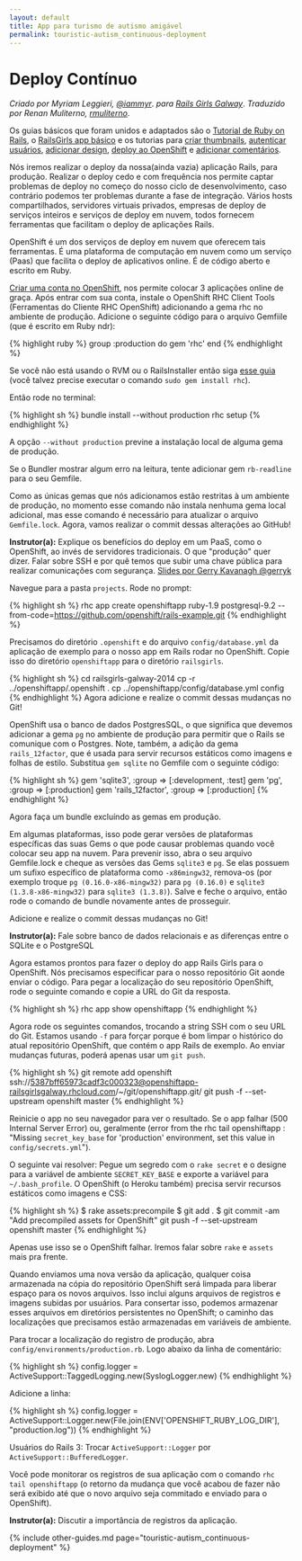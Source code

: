 ```yaml
---
layout: default
title: App para turismo de autismo amigável
permalink: touristic-autism_continuous-deployment
---
```


# Deploy Contínuo

*Criado por Myriam Leggieri, [@iammyr](https://twitter.com/iammyr)*.
*para [Rails Girls Galway](https://github.com/RailsGirlsGalway)*.
*Traduzido por Renan Muliterno, [rmuliterno](https://github.com/rmuliterno)*.

Os guias básicos que foram unidos e adaptados são o [Tutorial de Ruby on Rails](http://www.railstutorial.org/book), o [RailsGirls app básico](http://guides.railsgirls.com/app/) e os tutorias para [criar thumbnails](http://guides.railsgirls.com/thumbnails), [autenticar usuários](http://guides.railsgirls.com/devise/), [adicionar design](http://guides.railsgirls.com/design), [deploy ao OpenShift](http://guides.railsgirls.com/openshift/) e [adicionar comentários](http://guides.railsgirls.com/commenting).


Nós iremos realizar o deploy da nossa(ainda vazia) aplicação Rails, para produção. Realizar o deploy cedo e com frequência nos permite captar problemas de deploy no começo do nosso ciclo de desenvolvimento, caso contrário podemos ter problemas durante a fase de integração.
Vários hosts compartilhados, servidores virtuais privados, empresas de deploy de serviços inteiros e serviços de deploy em nuvem, todos fornecem ferramentas que facilitam o deploy de aplicações Rails.

OpenShift é um dos serviços de deploy em nuvem que oferecem tais ferramentas. É uma plataforma de computação em nuvem como um serviço (Paas) que facilita o deploy de aplicativos online. É de código aberto e escrito em Ruby.



[Criar uma conta no OpenShift](https://openshift.redhat.com/app/account/new?web_user[promo_code]=railsgirls), nos permite colocar 3 aplicações online de graça. Após entrar com sua conta, instale o OpenShift RHC Client Tools (Ferramentas do Cliente RHC OpenShift) adicionando a gema rhc no ambiente de produção. Adicione o seguinte código para o arquivo Gemfiile (que é escrito em Ruby ndr):

{% highlight ruby %}
group :production do
  gem 'rhc'
end
{% endhighlight %}


Se você não está usando o RVM ou o RailsInstaller então siga [esse guia](https://www.openshift.com/developers/rhc-client-tools-install)
(você talvez precise executar o comando `sudo gem install rhc`).

Então rode no terminal:


{% highlight sh %}
bundle install --without production
rhc setup
{% endhighlight %}


A opção `--without production` previne a instalação local de alguma gema de produção.

Se o Bundler mostrar algum erro na leitura, tente adicionar gem `rb-readline` para o seu Gemfile.

Como as únicas gemas que nós adicionamos estão restritas à um ambiente de produção, no momento esse comando não instala nenhuma gema local adicional, mas esse comando é necessário para atualizar o arquivo `Gemfile.lock`. Agora, vamos realizar o commit dessas alterações ao GitHub!

**Instrutor(a):** Explique os benefícios do deploy em um PaaS, como o OpenShift, ao invés de servidores tradicionais. O que "produção" quer dizer. Falar sobre SSH e por quê temos que subir uma chave pública para realizar comunicações com segurança.
[Slides por Gerry Kavanagh @gerryk]()

Navegue para a pasta `projects`. Rode no prompt:


{% highlight sh %}
rhc app create openshiftapp ruby-1.9 postgresql-9.2 --from-code=https://github.com/openshift/rails-example.git
{% endhighlight %}


Precisamos do diretório `.openshift` e do arquivo `config/database.yml` da aplicação de exemplo para o nosso app em Rails rodar no OpenShift.
Copie isso do diretório `openshiftapp` para o diretório `railsgirls`.


{% highlight sh %}
cd railsgirls-galway-2014 
cp -r ../openshiftapp/.openshift .
cp ../openshiftapp/config/database.yml config
{% endhighlight %}
Agora adicione e realize o commit dessas mudanças no Git!

OpenShift usa o banco de dados PostgresSQL, o que significa que devemos adicionar a gema `pg` no ambiente de produção para permitir que o Rails se comunique com o Postgres. Note, também, a adição da gema `rails_12factor`, que é usada para servir recursos estáticos como imagens e folhas de estilo.
Substitua `gem sqlite` no Gemfile com o seguinte código:


{% highlight sh %}
gem 'sqlite3', :group => [:development, :test]
gem 'pg', :group => [:production]
gem 'rails_12factor', :group => [:production]
{% endhighlight %}

Agora faça um bundle excluíndo as gemas em produção.

Em algumas plataformas, isso pode gerar versões de plataformas específicas das suas Gems o que pode causar problemas quando você colocar seu app na nuvem. Para prevenir isso, abra o seu arquivo Gemfile.lock e cheque as versões das Gems `sqlite3` e `pg`. Se elas possuem um sufixo específico de plataforma como `-x86mingw32`, remova-os (por exemplo troque `pg (0.16.0-x86-mingw32)` para `pg (0.16.0)` e `sqlite3 (1.3.8-x86-mingw32)` para `sqlite3 (1.3.8)`).
Salve e feche o arquivo, então rode o comando de bundle novamente antes de prosseguir.

Adicione e realize o commit dessas mudanças no Git!

**Instrutor(a):** Fale sobre banco de dados relacionais e as diferenças entre o SQLite e o PostgreSQL


Agora estamos prontos para fazer o deploy do app Rails Girls para o OpenShift. Nós precisamos especificar para o nosso repositório Git aonde enviar o código. Para pegar a localização do seu repositório OpenShift, rode o seguinte comando e copie a URL do Git da resposta.


{% highlight sh %}
rhc app show openshiftapp
{% endhighlight %}


Agora rode os seguintes comandos, trocando a string SSH com o seu URL do Git. Estamos usando `-f` para forçar porque é bom limpar o histórico do atual repositório OpenShift, que contém o app Rails de exemplo. Ao enviar mudanças futuras, poderá apenas usar um `git push`.


{% highlight sh %}
git remote add openshift ssh://5387bff65973cadf3c000323@openshiftapp-railsgirlsgalway.rhcloud.com/~/git/openshiftapp.git/
git push -f --set-upstream openshift master
{% endhighlight %}


Reinicie o app no seu navegador para ver o resultado.
Se o app falhar (500 Internal Server Error) ou, geralmente (error from the rhc tail openshiftapp : "Missing `secret_key_base` for 'production' environment, set this value in `config/secrets.yml`").

O seguinte vai resolver:
Pegue um segredo com o `rake secret` e o designe para a variável de ambiente `SECRET_KEY_BASE` e exporte a variável para `~/.bash_profile`.
O OpenShift (o Heroku também) precisa servir recursos estáticos como imagens e CSS:


{% highlight sh %}
$ rake assets:precompile
$ git add .
$ git commit -am "Add precompiled assets for OpenShift"
git push -f --set-upstream openshift master
{% endhighlight %}


Apenas use isso se o OpenShift falhar. Iremos falar sobre `rake` e `assets` mais pra frente.

Quando enviamos uma nova versão da aplicação, qualquer coisa armazenada na cópia do repositório OpenShift será limpada para liberar espaço para os novos arquivos. Isso inclui alguns arquivos de registros e imagens subidas por usuários. Para consertar isso, podemos armazenar esses arquivos em diretórios persistentes no OpenShift; o caminho das localizações que precisamos estão armazenadas em variáveis de ambiente.

Para trocar a localização do registro de produção, abra `config/environments/production.rb`. Logo abaixo da linha de comentário:


{% highlight sh %}
config.logger = ActiveSupport::TaggedLogging.new(SyslogLogger.new)
{% endhighlight %}


Adicione a linha:


{% highlight sh %}
config.logger = ActiveSupport::Logger.new(File.join(ENV['OPENSHIFT_RUBY_LOG_DIR'], "production.log"))
{% endhighlight %}


Usuários do Rails 3: Trocar `ActiveSupport::Logger` por `ActiveSupport::BufferedLogger`.

Você pode monitorar os registros de sua aplicação com o comando `rhc tail openshiftapp` (o retorno da mudança que você acabou de fazer não será exibido até que o novo arquivo seja commitado e enviado para o OpenShift).

**Instrutor(a):** Discutir a importância de registros da aplicação.

{% include other-guides.md page="touristic-autism_continuous-deployment" %}

